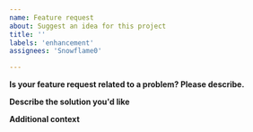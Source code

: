 ```yaml
---
name: Feature request
about: Suggest an idea for this project
title: ''
labels: 'enhancement'
assignees: 'Snowflame0'

---
```


**Is your feature request related to a problem? Please describe.**

**Describe the solution you'd like**

**Additional context**
